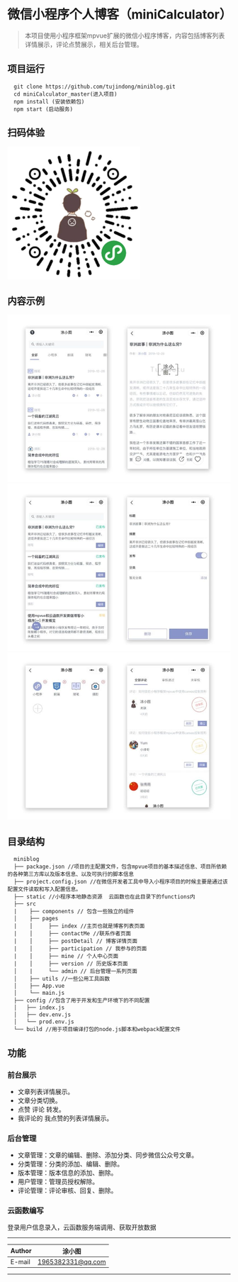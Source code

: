 # 微信小程序个人博客（miniCalculator）

> 本项目使用小程序框架mpvue扩展的微信小程序博客，内容包括博客列表详情展示，评论点赞展示，相关后台管理。


## 项目运行

```
  git clone https://github.com/tujindong/miniblog.git
  cd miniCalculator_master(进入项目)
  npm install (安装依赖包)
  npm start (启动服务)
```

## 扫码体验
![小程序码](./static/example/qrcode.jpg)

## 内容示例
![列表详情](./static/example/list.jpeg)
![文章管理](./static/example/edit.jpeg)
![分类管理](./static/example/classify.jpeg)


## 目录结构
```
  miniblog
  ├── package.json //项目的主配置文件，包含mpvue项目的基本描述信息、项目所依赖的各种第三方库以及版本信息、以及可执行的脚本信息
  ├── project.config.json //在微信开发者工具中导入小程序项目的时候主要是通过该配置文件读取和写入配置信息。
  ├── static //小程序本地静态资源  云函数也在此目录下的functions内       
  ├── src
  |    ├── components // 包含一些独立的组件
  │    ├── pages
  |    │     ├── index //主页也就是博客列表页面
  |    │     ├── contactMe //联系作者页面
  |    │     ├── postDetail // 博客详情页面
  |    │     ├── participation // 我参与的页面
  |    │     ├── mine // 个人中心页面
  |    │     ├── version // 历史版本页面
  │    |     └── admin // 后台管理一系列页面
  │    ├── utils //一些公用工具函数
  │    ├── App.vue
  │    └── main.js
  ├── config //包含了用于开发和生产环境下的不同配置
  │   ├── index.js
  │   ├── dev.env.js
  │   └── prod.env.js
  └── build //用于项目编译打包的node.js脚本和webpack配置文件
```

## 功能

### 前台展示

- 文章列表详情展示。
- 文章分类切换。
- 点赞 评论 转发。
- 我评论的 我点赞的列表详情展示。

### 后台管理

- 文章管理：文章的编辑、删除、添加分类、同步微信公众号文章。
- 分类管理：分类的添加、编辑、删除。
- 版本管理：版本信息的添加、删除。
- 用户管理：管理员授权解除。
- 评论管理：评论审核、回复、删除。

### 云函数编写

登录用户信息录入，云函数服务端调用、获取开放数据

****
	
|Author|涂小图|
|---|---
|E-mail|1965382331@qq.com

****

